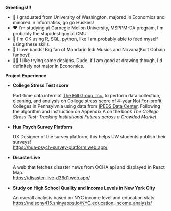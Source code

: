 
**Greetings!!!**

- 💜 I graduated from University of Washington, majored in Economics and minored in Informatics, go go Huskies!
- ❤ I'm studying at Carnegie Mellon University, MSPPM-DA program, I'm probably the stupidest guy at CMU.
- 🤔 I'm OK using R, SQL, python, like I am probably able to feed myself using these skills.
- 🎸 I love bands! Big fan of Mandarin Indi Musics and Nirvana(Kurt Cobain fanboy)!
- 🙇‍♂️ I like trying some designs. Dude, if I am good at drawing though, I'd definitely not major in Economics.


**Project Experience**

- **College Stress Test score**
  
  Part-time data intern at [The Hill Group, Inc.](https://hillgroupinc.com/) to perform data collection, cleaning, and analysis on College stress score of 4-year Not For-profit Colleges in Pennsylvnia using data from [IPEDS Data Center](https://nces.ed.gov/ipeds/use-the-data). Following the algorithm and instruction on Appendix A on the book *The College Stress Test: Tracking Institutional Futures across a Crowded Market*.

- **Hua Psych Survey Platform**

  UX Designer of the survey platform, this helps UW students publish their surveys!  
  https://hua-psych-survey-platform.web.app/

- **DisasterLive**  

  A web that fetches disaster news from OCHA api and displayed in React Map.  
  https://disaster-live-d36d1.web.app/

- **Study on High School Quality and Income Levels in New York City**  

  An overall analysis based on NYC income level and education stats.  
  https://nelsony415.shinyapps.io/NYC_education_income_analysis/
  
